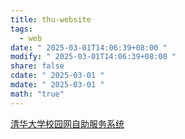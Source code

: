 ```yaml
---
title: thu-website
tags:
  - web
date: " 2025-03-01T14:06:39+08:00 "
modify: " 2025-03-01T14:06:39+08:00 "
share: false
cdate: " 2025-03-01 "
mdate: " 2025-03-01 "
math: "true"
---
```


[清华大学校园网自助服务系统](https://usereg.tsinghua.edu.cn/home)
